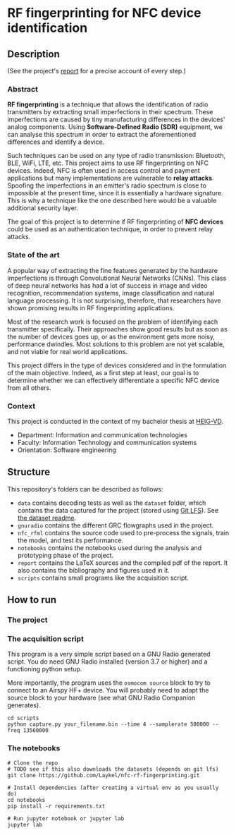 # RF fingerprinting for NFC device identification

## Description

(See the project's [report](report/final-report.pdf) for a precise account of every step.)

### Abstract

**RF fingerprinting** is a technique that allows the identification of radio transmitters by extracting small imperfections in their spectrum. These imperfections are caused by tiny manufacturing differences in the devices' analog components. Using **Software-Defined Radio (SDR)** equipment, we can analyse this spectrum in order to extract the aforementioned differences and identify a device.

Such techniques can be used on any type of radio transmission: Bluetooth, BLE, WiFi, LTE, etc. This project aims to use RF fingerprinting on NFC devices. Indeed, NFC is often used in access control and payment applications but many implementations are vulnerable to **relay attacks**. Spoofing the imperfections in an emitter's radio spectrum is close to impossible at the present time, since it is essentially a hardware signature. This is why a technique like the one described here would be a valuable additional security layer.

The goal of this project is to determine if RF fingerprinting of **NFC devices** could be used as an authentication technique, in order to prevent relay attacks.

### State of the art

A popular way of extracting the fine features generated by the hardware imperfections is through Convolutional Neural Networks (CNNs). This class of deep neural networks has had a lot of success in image and video recognition, recommendation systems, image classification and natural language processing. It is not surprising, therefore, that researchers have shown promising results in RF fingerprinting applications.

Most of the research work is focused on the problem of identifying each transmitter specifically. Their approaches show good results but as soon as the number of devices goes up, or as the environment gets more noisy, performance dwindles. Most solutions to this problem are not yet scalable, and not viable for real world applications.

This project differs in the type of devices considered and in the formulation of the main objective. Indeed, as a first step at least, our goal is to determine whether we can effectively differentiate a specific NFC device from all others.

### Context

This project is conducted in the context of my bachelor thesis at [HEIG-VD](https://heig-vd.ch/en).

- Department: Information and communication technologies
- Faculty: Information Technology and communication systems
- Orientation: Software engineering

## Structure

This repository's folders can be described as follows:

- `data` contains decoding tests as well as the `dataset` folder, which contains the data captured for the project (stored using [Git LFS](https://git-lfs.github.com/)). See [the dataset readme](data/dataset/README.md).
- `gnuradio` contains the different GRC flowgraphs used in the project.
- `nfc_rfml` contains the source code used to pre-process the signals, train the model, and test its performance.
- `notebooks` contains the notebooks used during the analysis and prototyping phase of the project.
- `report` contains the LaTeX sources and the compiled pdf of the report. It also contains the bibliography and figures used in it.
- `scripts` contains small programs like the acquisition script.

## How to run

### The project

### The acquisition script

This program is a very simple script based on a GNU Radio generated script. You do need GNU Radio installed (version 3.7 or higher) and a functioning python setup.

More importantly, the program uses the `osmocom source` block to try to connect to an Airspy HF+ device. You will probably need to adapt the source block to your hardware (see what GNU Radio Companion generates).

```
cd scripts
python capture.py your_filename.bin --time 4 --samplerate 500000 --freq 13560000
```

### The notebooks

```
# Clone the repo
# TODO see if this also downloads the datasets (depends on git lfs)
git clone https://github.com/Laykel/nfc-rf-fingerprinting.git

# Install dependencies (after creating a virtual env as you usually do)
cd notebooks
pip install -r requirements.txt

# Run jupyter notebook or jupyter lab
jupyter lab
```
